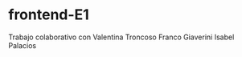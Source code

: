 # frontend-E1
<p>Trabajo colaborativo con 
Valentina Troncoso
Franco Giaverini 
Isabel Palacios</p>
